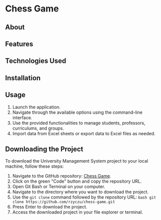 # Chess Game

## About

## Features

## Technologies Used


## Installation


## Usage

1. Launch the application.
2. Navigate through the available options using the command-line interface.
3. Use the provided functionalities to manage students, professors, curriculums, and groups.
4. Import data from Excel sheets or export data to Excel files as needed.

## Downloading the Project
To download the University Management System project to your local machine, follow these steps:
1. Navigate to the GitHub repository: [Chess Game](https://github.com/rzyczu/chess-game).
2. Click on the green "Code" button and copy the repository URL.
3. Open Git Bash or Terminal on your computer.
4. Navigate to the directory where you want to download the project.
5. Use the `git clone` command followed by the repository URL:
   ```bash git clone https://github.com/rzyczu/chess-game.git```
6. Press Enter to download the project.
7. Access the downloaded project in your file explorer or terminal.
